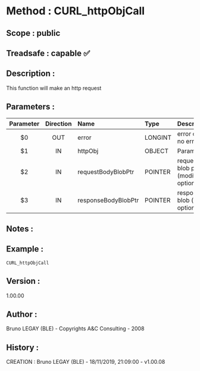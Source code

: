 ﻿# **Method :** CURL_httpObjCall
## **Scope :** public
## **Treadsafe :** capable ✅ 
## **Description :** 
This function will make an http request
## **Parameters :** 
| Parameter | Direction | Name | Type | Description | 
|:----:|:----:|:----|:----|:----| 
| $0 | OUT | error | LONGINT | error code (0 if no error) | 
| $1 | IN | httpObj | OBJECT | ParamDescription | 
| $2 | IN | requestBodyBlobPtr | POINTER | request body blob pointer (modified, optional) | 
| $3 | IN | responseBodyBlobPtr | POINTER | response body blob (modified, optional) | 

## **Notes :** 

## **Example :** 
```
CURL_httpObjCall
```
## **Version :** 
1.00.00
## **Author :** 
Bruno LEGAY (BLE) - Copyrights A&C Consulting - 2008
## **History :** 
 CREATION : Bruno LEGAY (BLE) - 18/11/2019, 21:09:00 - v1.00.08
